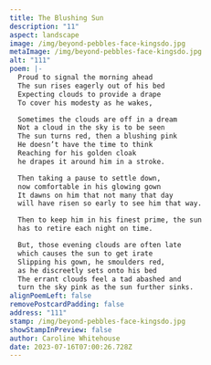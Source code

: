 ```yaml
---
title: The Blushing Sun
description: "11"
aspect: landscape
image: /img/beyond-pebbles-face-kingsdo.jpg
metaImage: /img/beyond-pebbles-face-kingsdo.jpg
alt: "111"
poem: |-
  Proud to signal the morning ahead 
  The sun rises eagerly out of his bed
  Expecting clouds to provide a drape
  To cover his modesty as he wakes, 

  Sometimes the clouds are off in a dream
  Not a cloud in the sky is to be seen
  The sun turns red, then a blushing pink 
  He doesn’t have the time to think
  Reaching for his golden cloak 
  he drapes it around him in a stroke.

  Then taking a pause to settle down,  
  now comfortable in his glowing gown
  It dawns on him that not many that day 
  will have risen so early to see him that way.

  Then to keep him in his finest prime, the sun
  has to retire each night on time.

  But, those evening clouds are often late 
  which causes the sun to get irate 
  Slipping his gown, he smoulders red, 
  as he discreetly sets onto his bed
  The errant clouds feel a tad abashed and
  turn the sky pink as the sun further sinks.
alignPoemLeft: false
removePostcardPadding: false
address: "111"
stamp: /img/beyond-pebbles-face-kingsdo.jpg
showStampInPreview: false
author: Caroline Whitehouse
date: 2023-07-16T07:00:26.728Z
---
```

